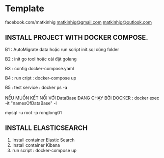 # Template
facebook.com/matkinhig
matkinhig@gmail.com
matkinhig@outlook.com

## INSTALL PROJECT WITH DOCKER COMPOSE.

B1 : AutoMigrate data hoặc run script init.sql cùng folder <br/>

B2 : init go tool hoặc cài đặt golang <br/>

B3 : config docker-compose.yaml <br/>

B4 : run cript : docker-compose up <br/>

B5 : test service : docker ps -a <br/>
<br/>
NẾU MUỐN KẾT NỐI VỚI DataBase ĐANG CHẠY BỞI DOCKER : docker exec -it "namesOfDataBase" -l <br/>

mysql -u root -p ronglong01 <br/>

## INSTALL ELASTICSEARCH
1. Install container Elastic Search
2. Install container Kibana
3. run script : docker-compose up



